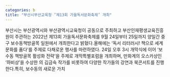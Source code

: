 ```yaml
---
categories: b
title: "부산시부산교육청 ‘제13회 가을독서문화축제’ 개최"
---
```

부산시는 부산광역시와 부산광역시교육청이 공동으로 주최하고 부산인재평생교육진흥원이 주관하는 2022년 제13회 가을독서문화축제를 9월 24일부터 25일까지 양일간 중구 보수동책방골목 일원에서 개최한다고 밝혔다.올해에는 ‘독서 리터러시! 책으로 세계문화를 품다’를 주제로 다채로운 행사를 마련하였다. 24일 오후 3시 개막식에 이어 ‘보수동 책방골목 활성화 전략’을 주제로 개막특별포럼을 개최하며, 만화계의 오스카상인 ‘하비상’을 수상한 의 김금숙 작가를 비롯하여 다양한 작가들의 강연과 북콘서트를 진행한다.특히, 보수동의 새로운 가치